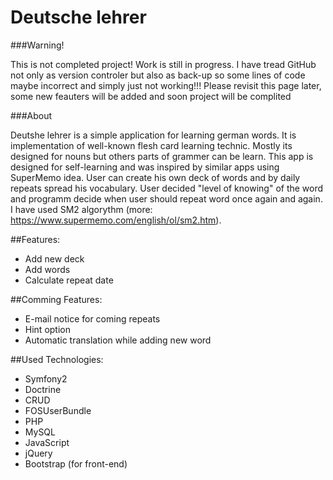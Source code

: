 # Deutsche lehrer

###Warning!

This is not completed project! Work is still in progress. I have tread GitHub not only as version controler but also as back-up so some lines of code maybe incorrect and simply just not working!!! Please revisit this page later, some new feauters will be added and soon project will be complited

###About

Deutshe lehrer is a simple application for learning german words. It is implementation of well-known flesh card learning technic. Mostly its designed for nouns but others parts of grammer can be learn. This app is designed for self-learning and was inspired by similar apps using SuperMemo idea. User can create his own deck of words and by daily repeats spread his vocabulary. User decided "level of knowing" of the word and programm decide when user should repeat word once again and again. I have used SM2 algorythm (more: https://www.supermemo.com/english/ol/sm2.htm).

##Features:
* Add new deck 
* Add words
* Calculate repeat date

##Comming Features:
* E-mail notice for coming repeats
* Hint option
* Automatic translation while adding new word 

##Used Technologies:
* Symfony2
* Doctrine
* CRUD
* FOSUserBundle
* PHP
* MySQL
* JavaScript
* jQuery
* Bootstrap (for front-end)

